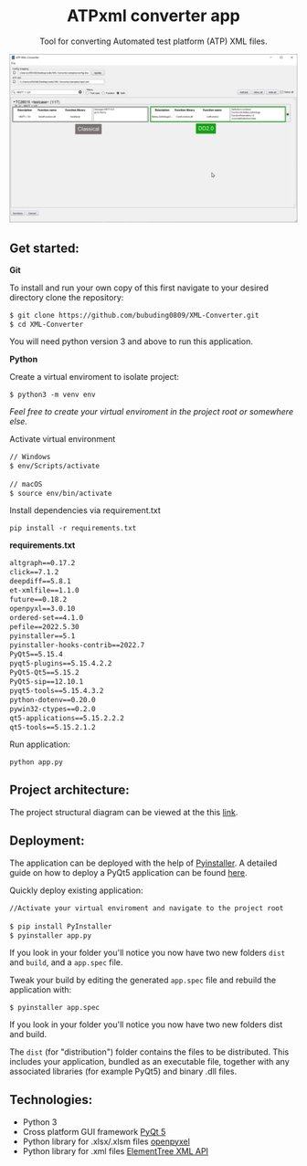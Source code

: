 <h1 align="center">
   ATPxml converter app
</h1>
<p align="center">
   Tool for converting Automated test platform (ATP) XML files.
</p>
<img src="./media/images/teststeptranlsation.png"/>

## Get started:

**Git**

To install and run your own copy of this first navigate to your desired directory clone the repository:

```
$ git clone https://github.com/bubuding0809/XML-Converter.git
$ cd XML-Converter
```

You will need python version 3 and above to run this application.

**Python**

Create a virtual enviroment to isolate project:

```
$ python3 -m venv env
```

_Feel free to create your virtual enviroment in the project root or somewhere else._

Activate virtual environment

```
// Windows
$ env/Scripts/activate

// macOS
$ source env/bin/activate
```

Install dependencies via requirement.txt

```
pip install -r requirements.txt
```

**requirements.txt**

```
altgraph==0.17.2
click==7.1.2
deepdiff==5.8.1
et-xmlfile==1.1.0
future==0.18.2
openpyxl==3.0.10
ordered-set==4.1.0
pefile==2022.5.30
pyinstaller==5.1
pyinstaller-hooks-contrib==2022.7
PyQt5==5.15.4
pyqt5-plugins==5.15.4.2.2
PyQt5-Qt5==5.15.2
PyQt5-sip==12.10.1
pyqt5-tools==5.15.4.3.2
python-dotenv==0.20.0
pywin32-ctypes==0.2.0
qt5-applications==5.15.2.2.2
qt5-tools==5.15.2.1.2
```

Run application:

```
python app.py
```

## Project architecture:

The project structural diagram can be viewed at the this [link](https://www.figma.com/file/HLLt2wOncSbf3p58NNIHlv/ATPXML-converter-flow-chart?node-id=0%3A1).

## Deployment:

The application can be deployed with the help of [Pyinstaller](https://pyinstaller.org/en/stable/). A detailed guide on how to deploy a PyQt5 application can be found [here](https://www.pythonguis.com/tutorials/packaging-pyqt5-pyside2-applications-windows-pyinstaller/).

Quickly deploy existing application:

```
//Activate your virtual enviroment and navigate to the project root

$ pip install PyInstaller
$ pyinstaller app.py
```

If you look in your folder you'll notice you now have two new folders `dist` and `build`, and a `app.spec` file.

Tweak your build by editing the generated `app.spec` file and rebuild the application with:

```
$ pyinstaller app.spec
```

If you look in your folder you'll notice you now have two new folders dist and build.

The `dist` (for "distribution") folder contains the files to be distributed. This includes your application, bundled as an executable file, together with any associated libraries (for example PyQt5) and binary .dll files.

## Technologies:

- Python 3
- Cross platform GUI framework [PyQt 5](https://doc.qt.io/qtforpython-5/#documentation)
- Python library for .xlsx/.xlsm files [openpyxel](https://openpyxl.readthedocs.io/en/stable/)
- Python library for .xml files [ElementTree XML API](https://docs.python.org/3/library/xml.etree.elementtree.html)
